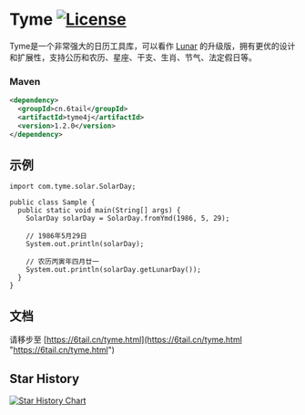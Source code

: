 # Tyme [![License](https://img.shields.io/badge/license-MIT-4EB1BA.svg?style=flat-square)](https://github.com/6tail/tyme4j/blob/master/LICENSE)

Tyme是一个非常强大的日历工具库，可以看作 [Lunar](https://6tail.cn/calendar/api.html "https://6tail.cn/calendar/api.html") 的升级版，拥有更优的设计和扩展性，支持公历和农历、星座、干支、生肖、节气、法定假日等。

### Maven

```xml
<dependency>
  <groupId>cn.6tail</groupId>
  <artifactId>tyme4j</artifactId>
  <version>1.2.0</version>
</dependency>
```

## 示例

    import com.tyme.solar.SolarDay;
     
    public class Sample {
      public static void main(String[] args) {
        SolarDay solarDay = SolarDay.fromYmd(1986, 5, 29);
         
        // 1986年5月29日
        System.out.println(solarDay);
         
        // 农历丙寅年四月廿一
        System.out.println(solarDay.getLunarDay());
      }
    }

## 文档

请移步至 [https://6tail.cn/tyme.html](https://6tail.cn/tyme.html "https://6tail.cn/tyme.html")

## Star History

[![Star History Chart](https://api.star-history.com/svg?repos=6tail/tyme4j&type=Date)](https://star-history.com/#6tail/tyme4j&Date)

